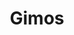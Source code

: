 ---
title: "Gimos"
url: /ciudad-autonoma-de-buenos-aires/gimos-avenida-la-plata/
shop: Allgemein
---